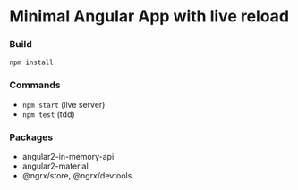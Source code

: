 # Minimal Angular App with live reload

### Build
`npm install`

### Commands
- `npm start` (live server)
- `npm test` (tdd)

### Packages
- angular2-in-memory-api
- angular2-material
- @ngrx/store, @ngrx/devtools

